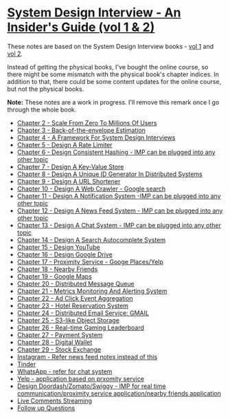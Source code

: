 # [System Design Interview - An Insider's Guide (vol 1 & 2)](https://bytebytego.com/courses/system-design-interview)
These notes are based on the System Design Interview books - [vol 1](https://www.goodreads.com/book/show/54109255-system-design-interview-an-insider-s-guide) and [vol 2](https://www.goodreads.com/book/show/60631342-system-design-interview-an-insider-s-guide).

Instead of getting the physical books, I've bought the online course, so there might be some mismatch with the physical book's chapter indices. In addition to that, there could be some content updates for the online course, but not the physical books.

**Note:** These notes are a work in progress. I'll remove this remark once I go through the whole book.

 * [Chapter 2 - Scale From Zero To Millions Of Users](./chapter02)
 * [Chapter 3 - Back-of-the-envelope Estimation](./chapter03)
 * [Chapter 4 - A Framework For System Design Interviews](./chapter04)
 * [Chapter 5 - Design A Rate Limiter](./chapter05)
 * [Chapter 6 - Design Consistent Hashing - IMP can be plugged into any other topic](./chapter06)
 * [Chapter 7 - Design A Key-Value Store](./chapter07)
 * [Chapter 8 - Design A Unique ID Generator In Distributed Systems](./chapter08)
 * [Chapter 9 - Design A URL Shortener](./chapter09)
 * [Chapter 10 - Design A Web Crawler - Google search](./chapter10)
 * [Chapter 11 - Design A Notification System -IMP can be plugged into any other topic](./chapter11)
 * [Chapter 12 - Design A News Feed System - IMP can be plugged into any other topic](./chapter12)
 * [Chapter 13 - Design A Chat System - IMP can be plugged into any other topic](./chapter13)
 * [Chapter 14 - Design A Search Autocomplete System](./chapter14)
 * [Chapter 15 - Design YouTube](./chapter15)
 * [Chapter 16 - Design Google Drive](./chapter16)
 * [Chapter 17 - Proximity Service - Googe Places/Yelp](./chapter17)
 * [Chapter 18 - Nearby Friends](./chapter18)
 * [Chapter 19 - Google Maps](./chapter19)
 * [Chapter 20 - Distributed Message Queue](./chapter20)
 * [Chapter 21 - Metrics Monitoring And Alerting System](./chapter21)
 * [Chapter 22 - Ad Click Event Aggregation](./chapter22)
 * [Chapter 23 - Hotel Reservation System](./chapter23)
 * [Chapter 24 - Distributed Email Service: GMAIL](./chapter24)
 * [Chapter 25 - S3-like Object Storage](./chapter25)
 * [Chapter 26 - Real-time Gaming Leaderboard](./chapter26)
 * [Chapter 27 - Payment System](./chapter27)
 * [Chapter 28 - Digital Wallet](./chapter28)
 * [Chapter 29 - Stock Exchange](./chapter29)
 * [Instagram - Refer news feed notes instead of this](./Design-Instagram.md)
 * [Tinder](./Tinder-HLD)
 * [WhatsApp - refer for chat system](./Design%20Whatsapp)
 * [Yelp - application based on prxomity service](./Yelp)
 * [Design Doordash/Zomato/Swiggy - IMP for real time communication/proximity service application/nearby friends application](./Design%20Doordash%20(Zomato,%20Swiggy))
 * [Live Comments Streaming](./Live-comments)
 * [Follow up Questions](./Follow-up%20questions)